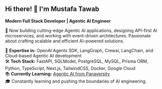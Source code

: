## Hi there! 👋 I'm Mustafa Tawab
**Modern Full Stack Developer | Agentic AI Engineer**  

🚀 Now building cutting-edge Agentic AI applications, designing API-first AI microservices, and working with event-driven architectures. Passionate about crafting scalable and efficient AI-powered solutions.

🤖 **Expertise in:** OpenAI Agents SDK, LangGraph, Crewai, LangChain, and Cloud-based Agentic AI development  
🛠 **Tech Stack:** FastAPI, SQLModel, PostgreSQL, MySQL, Prisma ORM, Python, TypeScript, Next.js, TailwindCSS, Docker, Google Cloud  
📚 **Currently Learning:** [Agentic AI from Panaversity](https://github.com/panaversity/learn-agentic-ai)  
🎓 Constantly learning and pushing the boundaries of AI engineering.

